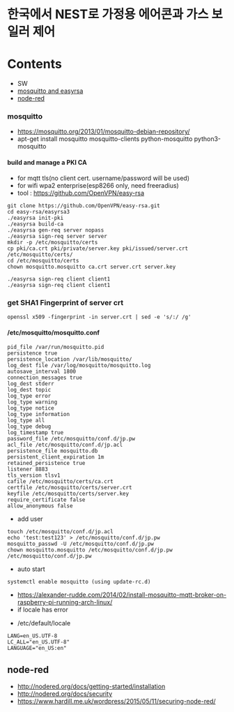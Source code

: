 한국에서 NEST로 가정용 에어콘과 가스 보일러 제어
======================================

# Contents
- SW
 - [mosquitto and easyrsa](#mosquitto)
 - [node-red](#node-red)

### mosquitto
 - https://mosquitto.org/2013/01/mosquitto-debian-repository/
 - apt-get install mosquitto mosquitto-clients python-mosquitto python3-mosquitto

#### build and manage a PKI CA
 - for mqtt tls(no client cert. username/password will be used)
 - for wifi wpa2 enterprise(esp8266 only, need freeradius)
 - tool : https://github.com/OpenVPN/easy-rsa
```
git clone https://github.com/OpenVPN/easy-rsa.git
cd easy-rsa/easyrsa3
./easyrsa init-pki
./easyrsa build-ca
./easyrsa gen-req server nopass
./easyrsa sign-req server server
mkdir -p /etc/mosquitto/certs
cp pki/ca.crt pki/private/server.key pki/issued/server.crt  /etc/mosquitto/certs/
cd /etc/mosquitto/certs
chown mosquitto.mosquitto ca.crt server.crt server.key
```

```
./easyrsa sign-req client client1
./easyrsa sign-req client client1
```

### get SHA1 Fingerprint of server crt
```
openssl x509 -fingerprint -in server.crt | sed -e 's/:/ /g'
```

#### /etc/mosquitto/mosquitto.conf
```
pid_file /var/run/mosquitto.pid
persistence true
persistence_location /var/lib/mosquitto/
log_dest file /var/log/mosquitto/mosquitto.log
autosave_interval 1800
connection_messages true
log_dest stderr
log_dest topic
log_type error
log_type warning
log_type notice
log_type information
log_type all
log_type debug
log_timestamp true
password_file /etc/mosquitto/conf.d/jp.pw
acl_file /etc/mosquitto/conf.d/jp.acl
persistence_file mosquitto.db
persistent_client_expiration 1m
retained_persistence true
listener 8883
tls_version tlsv1
cafile /etc/mosquitto/certs/ca.crt
certfile /etc/mosquitto/certs/server.crt
keyfile /etc/mosquitto/certs/server.key
require_certificate false
allow_anonymous false
```

* add user
```
touch /etc/mosquitto/conf.d/jp.acl
echo 'test:test123' > /etc/mosquitto/conf.d/jp.pw 
mosquitto_passwd -U /etc/mosquitto/conf.d/jp.pw
chown mosquitto.mosquitto /etc/mosquitto/conf.d/jp.pw /etc/mosquitto/conf.d/jp.pw
```

 - auto start
```
systemctl enable mosquitto (using update-rc.d)
```

* https://alexander-rudde.com/2014/02/install-mosquitto-mqtt-broker-on-raspberry-pi-running-arch-linux/
* if locale has error
- /etc/default/locale 

```
LANG=en_US.UTF-8
LC_ALL="en_US.UTF-8"
LANGUAGE="en_US:en"
```

## node-red
* http://nodered.org/docs/getting-started/installation
* http://nodered.org/docs/security
* https://www.hardill.me.uk/wordpress/2015/05/11/securing-node-red/


